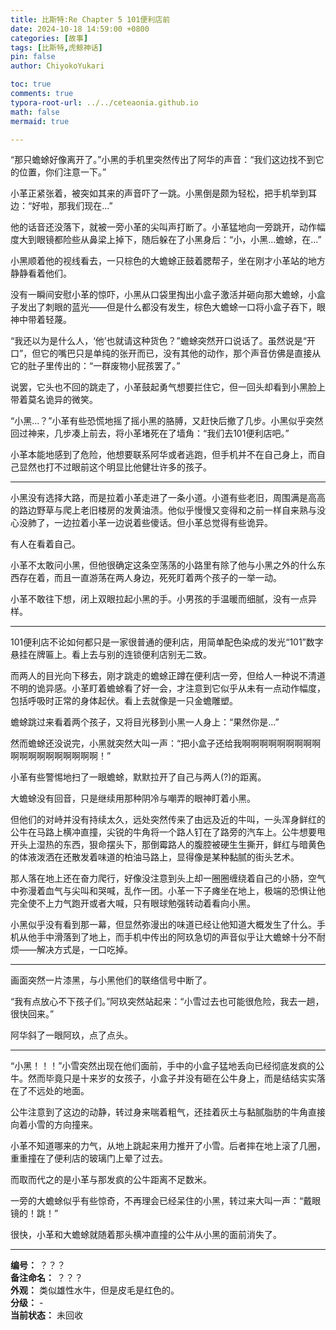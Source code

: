 ```yaml
---
title: 比斯特:Re Chapter 5 101便利店前
date: 2024-10-18 14:59:00 +0800
categories: [故事]
tags: [比斯特,虎鲸神话]
pin: false
author: ChiyokoYukari

toc: true
comments: true
typora-root-url: ../../ceteaonia.github.io
math: false
mermaid: true

---
```


“那只蟾蜍好像离开了。”小黑的手机里突然传出了阿华的声音：“我们这边找不到它的位置，你们注意一下。”

小革正紧张着，被突如其来的声音吓了一跳。小黑倒是颇为轻松，把手机举到耳边：“好啦，那我们现在...”

他的话音还没落下，就被一旁小革的尖叫声打断了。小革猛地向一旁跳开，动作幅度大到眼镜都险些从鼻梁上掉下，随后躲在了小黑身后：“小，小黑...蟾蜍，在...”

小黑顺着他的视线看去，一只棕色的大蟾蜍正鼓着腮帮子，坐在刚才小革站的地方静静看着他们。

没有一瞬间安慰小革的惊吓，小黑从口袋里掏出小盒子激活并砸向那大蟾蜍，小盒子发出了刺眼的蓝光——但是什么都没有发生，棕色大蟾蜍一口将小盒子吞下，眼神中带着轻蔑。

“我还以为是什么人，‘他’也就请这种货色？”蟾蜍突然开口说话了。虽然说是“开口”，但它的嘴巴只是单纯的张开而已，没有其他的动作，那个声音仿佛是直接从它的肚子里传出的：“一群废物小屁孩罢了。”

说罢，它头也不回的跳走了，小革鼓起勇气想要拦住它，但一回头却看到小黑脸上带着莫名诡异的微笑。

“小黑...？”小革有些恐慌地摇了摇小黑的胳膊，又赶快后撤了几步。小黑似乎突然回过神来，几步凑上前去，将小革堵死在了墙角：“我们去101便利店吧。”

小革本能地感到了危险，他想要联系阿华或者逃跑，但手机并不在自己身上，而自己显然也打不过眼前这个明显比他健壮许多的孩子。

---

小黑没有选择大路，而是拉着小革走进了一条小道。小道有些老旧，周围满是高高的路边野草与爬上老旧楼房的发黄油渍。他似乎慢慢又变得和之前一样自来熟与没心没肺了，一边拉着小革一边说着些傻话。但小革总觉得有些诡异。

有人在看着自己。

小革不太敢问小黑，但他很确定这条空荡荡的小路里有除了他与小黑之外的什么东西存在着，而且一直游荡在两人身边，死死盯着两个孩子的一举一动。

小革不敢往下想，闭上双眼拉起小黑的手。小男孩的手温暖而细腻，没有一点异样。

---

101便利店不论如何都只是一家很普通的便利店，用简单配色染成的发光“101”数字悬挂在牌匾上。看上去与别的连锁便利店别无二致。

而两人的目光向下移去，刚才跳走的蟾蜍正蹲在便利店一旁，但给人一种说不清道不明的诡异感。小革盯着蟾蜍看了好一会，才注意到它似乎从未有一点动作幅度，包括呼吸时正常的身体起伏。看上去就像是一只金蟾雕塑。

蟾蜍跳过来看着两个孩子，又将目光移到小黑一人身上：“果然你是...”

然而蟾蜍还没说完，小黑就突然大叫一声：“把小盒子还给我啊啊啊啊啊啊啊啊啊啊啊啊啊啊啊啊啊啊啊！”

小革有些警惕地扫了一眼蟾蜍，默默拉开了自己与两人(?)的距离。

大蟾蜍没有回音，只是继续用那种阴冷与嘲弄的眼神盯着小黑。

但他们的对峙并没有持续太久，远处突然传来了由远及近的牛叫，一头浑身鲜红的公牛在马路上横冲直撞，尖锐的牛角将一个路人钉在了路旁的汽车上。公牛想要甩开头上湿热的东西，狠命摆头下，那倒霉路人的腹腔被硬生生撕开，鲜红与暗黄色的体液泼洒在还散发着味道的柏油马路上，显得像是某种黏腻的街头艺术。

那人落在地上还在奋力爬行，好像没注意到头上却一圈圈缠绕着自己的小肠，空气中弥漫着血气与尖叫和哭喊，乱作一团。小革一下子瘫坐在地上，极端的恐惧让他完全使不上力气跑开或者大喊，只有眼球勉强转动着看向小黑。

小黑似乎没有看到那一幕，但显然弥漫出的味道已经让他知道大概发生了什么。手机从他手中滑落到了地上，而手机中传出的阿玖急切的声音似乎让大蟾蜍十分不耐烦——解决方式是，一口吃掉。

---

画面突然一片漆黑，与小黑他们的联络信号中断了。

“我有点放心不下孩子们。”阿玖突然站起来：“小雪过去也可能很危险，我去一趟，很快回来。”

阿华斜了一眼阿玖，点了点头。

---
“小黑！！！”小雪突然出现在他们面前，手中的小盒子猛地丢向已经彻底发疯的公牛。然而毕竟只是十来岁的女孩子，小盒子并没有砸在公牛身上，而是结结实实落在了不远处的地面。

公牛注意到了这边的动静，转过身来喘着粗气，还挂着灰土与黏腻脂肪的牛角直接向着小雪的方向撞来。

小革不知道哪来的力气，从地上跳起来用力推开了小雪。后者摔在地上滚了几圈，重重撞在了便利店的玻璃门上晕了过去。

而取而代之的是小革与那发疯的公牛距离不足数米。

一旁的大蟾蜍似乎有些惊奇，不再理会已经呆住的小黑，转过来大叫一声：“戴眼镜的！跳！”

很快，小革和大蟾蜍就随着那头横冲直撞的公牛从小黑的面前消失了。

---
**编号：** ？？？</br>
**备注命名：** ？？？</br>
**外观：** 类似雄性水牛，但是皮毛是红色的。</br>
**分级：**  -</br>
**当前状态：** 未回收

